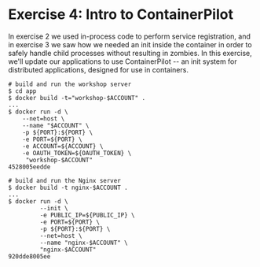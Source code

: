 # Exercise 4: Intro to ContainerPilot

In exercise 2 we used in-process code to perform service registration, and in exercise 3 we saw how we needed an init inside the container in order to safely handle child processes without resulting in zombies. In this exercise, we'll update our applications to use ContainerPilot -- an init system for distributed applications, designed for use in containers.


```
# build and run the workshop server
$ cd app
$ docker build -t="workshop-$ACCOUNT" .
...
$ docker run -d \
    --net=host \
    --name "$ACCOUNT" \
    -p ${PORT}:${PORT} \
    -e PORT=${PORT} \
    -e ACCOUNT=${ACCOUNT} \
    -e OAUTH_TOKEN=${OAUTH_TOKEN} \
     "workshop-$ACCOUNT"
4528005eedde

# build and run the Nginx server
$ docker build -t nginx-$ACCOUNT .
...
$ docker run -d \
         --init \
         -e PUBLIC_IP=${PUBLIC_IP} \
         -e PORT=${PORT} \
         -p ${PORT}:${PORT} \
         --net=host \
         --name "nginx-$ACCOUNT" \
         "nginx-$ACCOUNT"
920dde8005ee
```
